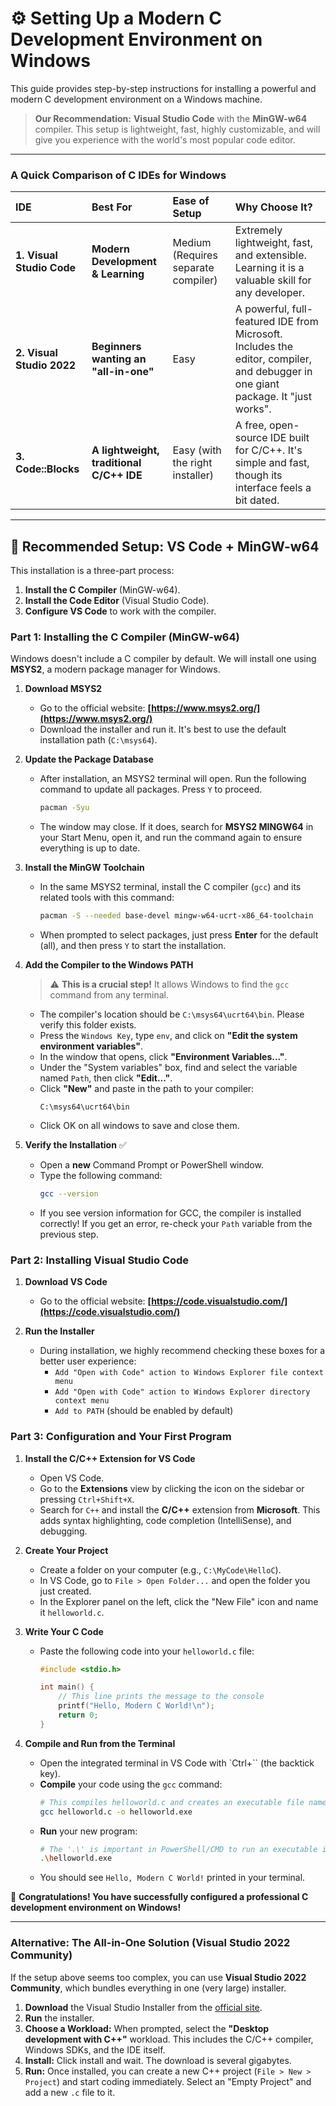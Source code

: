 # ⚙️ Setting Up a Modern C Development Environment on Windows

This guide provides step-by-step instructions for installing a powerful and modern C development environment on a Windows machine.

> **Our Recommendation:** **Visual Studio Code** with the **MinGW-w64** compiler. This setup is lightweight, fast, highly customizable, and will give you experience with the world's most popular code editor.

---

### A Quick Comparison of C IDEs for Windows

| IDE                  | Best For                              | Ease of Setup                    | Why Choose It?                                                                                     |
| :------------------- | :------------------------------------ | :------------------------------- | :------------------------------------------------------------------------------------------------- |
| **1. Visual Studio Code**  | **Modern Development & Learning**     | Medium (Requires separate compiler) | Extremely lightweight, fast, and extensible. Learning it is a valuable skill for any developer.      |
| **2. Visual Studio 2022**  | **Beginners wanting an "all-in-one"** | Easy                             | A powerful, full-featured IDE from Microsoft. Includes the editor, compiler, and debugger in one giant package. It "just works". |
| **3. Code::Blocks**        | **A lightweight, traditional C/C++ IDE** | Easy (with the right installer)  | A free, open-source IDE built for C/C++. It's simple and fast, though its interface feels a bit dated. |

---

## 🚀 Recommended Setup: VS Code + MinGW-w64

This installation is a three-part process:
1.  **Install the C Compiler** (MinGW-w64).
2.  **Install the Code Editor** (Visual Studio Code).
3.  **Configure VS Code** to work with the compiler.

### Part 1: Installing the C Compiler (MinGW-w64)

Windows doesn't include a C compiler by default. We will install one using **MSYS2**, a modern package manager for Windows.

1.  **Download MSYS2**
    *   Go to the official website: **[https://www.msys2.org/](https://www.msys2.org/)**
    *   Download the installer and run it. It's best to use the default installation path (`C:\msys64`).

2.  **Update the Package Database**
    *   After installation, an MSYS2 terminal will open. Run the following command to update all packages. Press `Y` to proceed.
        ```bash
        pacman -Syu
        ```
    *   The window may close. If it does, search for **MSYS2 MINGW64** in your Start Menu, open it, and run the command again to ensure everything is up to date.

3.  **Install the MinGW Toolchain**
    *   In the same MSYS2 terminal, install the C compiler (`gcc`) and its related tools with this command:
        ```bash
        pacman -S --needed base-devel mingw-w64-ucrt-x86_64-toolchain
        ```
    *   When prompted to select packages, just press **Enter** for the default (all), and then press `Y` to start the installation.

4.  **Add the Compiler to the Windows PATH**
    > ⚠️ **This is a crucial step!** It allows Windows to find the `gcc` command from any terminal.
    *   The compiler's location should be `C:\msys64\ucrt64\bin`. Please verify this folder exists.
    *   Press the `Windows Key`, type `env`, and click on **"Edit the system environment variables"**.
    *   In the window that opens, click **"Environment Variables..."**.
    *   Under the "System variables" box, find and select the variable named `Path`, then click **"Edit..."**.
    *   Click **"New"** and paste in the path to your compiler:
        ```
        C:\msys64\ucrt64\bin
        ```
    *   Click OK on all windows to save and close them.

5.  **Verify the Installation** ✅
    *   Open a **new** Command Prompt or PowerShell window.
    *   Type the following command:
        ```bash
        gcc --version
        ```
    *   If you see version information for GCC, the compiler is installed correctly! If you get an error, re-check your `Path` variable from the previous step.

### Part 2: Installing Visual Studio Code

1.  **Download VS Code**
    *   Go to the official website: **[https://code.visualstudio.com/](https://code.visualstudio.com/)**

2.  **Run the Installer**
    *   During installation, we highly recommend checking these boxes for a better user experience:
        *   `Add "Open with Code" action to Windows Explorer file context menu`
        *   `Add "Open with Code" action to Windows Explorer directory context menu`
        *   `Add to PATH` (should be enabled by default)

### Part 3: Configuration and Your First Program

1.  **Install the C/C++ Extension for VS Code**
    *   Open VS Code.
    *   Go to the **Extensions** view by clicking the icon on the sidebar or pressing `Ctrl+Shift+X`.
    *   Search for `C++` and install the **C/C++** extension from **Microsoft**. This adds syntax highlighting, code completion (IntelliSense), and debugging.

2.  **Create Your Project**
    *   Create a folder on your computer (e.g., `C:\MyCode\HelloC`).
    *   In VS Code, go to `File > Open Folder...` and open the folder you just created.
    *   In the Explorer panel on the left, click the "New File" icon and name it `helloworld.c`.

3.  **Write Your C Code**
    *   Paste the following code into your `helloworld.c` file:
        ```c
        #include <stdio.h>

        int main() {
            // This line prints the message to the console
            printf("Hello, Modern C World!\n");
            return 0;
        }
        ```

4.  **Compile and Run from the Terminal**
    *   Open the integrated terminal in VS Code with `Ctrl+\`` (the backtick key).
    *   **Compile** your code using the `gcc` command:
        ```bash
        # This compiles helloworld.c and creates an executable file named helloworld.exe
        gcc helloworld.c -o helloworld.exe
        ```
    *   **Run** your new program:
        ```bash
        # The '.\' is important in PowerShell/CMD to run an executable in the current directory
        .\helloworld.exe
        ```
    *   You should see `Hello, Modern C World!` printed in your terminal.

🎉 **Congratulations! You have successfully configured a professional C development environment on Windows!**

---

### Alternative: The All-in-One Solution (Visual Studio 2022 Community)

If the setup above seems too complex, you can use **Visual Studio 2022 Community**, which bundles everything in one (very large) installer.

1.  **Download** the Visual Studio Installer from the [official site](https://visualstudio.microsoft.com/vs/community/).
2.  **Run** the installer.
3.  **Choose a Workload:** When prompted, select the **"Desktop development with C++"** workload. This includes the C/C++ compiler, Windows SDKs, and the IDE itself.
4.  **Install:** Click install and wait. The download is several gigabytes.
5.  **Run:** Once installed, you can create a new C++ project (`File > New > Project`) and start coding immediately. Select an "Empty Project" and add a new `.c` file to it.
